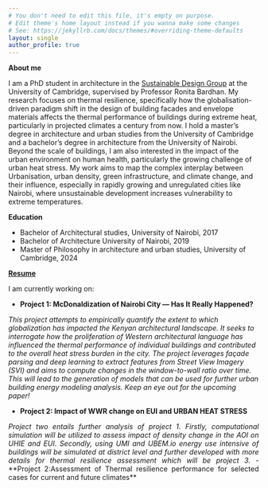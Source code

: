 ```yaml
---
# You don't need to edit this file, it's empty on purpose.
# Edit theme's home layout instead if you wanna make some changes
# See: https://jekyllrb.com/docs/themes/#overriding-theme-defaults
layout: single
author_profile: true
---
```

<style>
/* Page-only font size tweak — adjust 0.9rem / 14px as needed */
main, .content, .page, article, .post {
  font-size: 0.7rem;
  line-height: 1.30;
}

/* Narrower text for author profile if present */
.author-profile, .author-profile p {
  font-size: 0.75rem;
}
</style>

**About me**
<p style="text-align:justify; text-align-last:left justify;">

I am a PhD student in architecture in the <a href="https://www.sustainabledesign.arct.cam.ac.uk" target="_blank" rel="noopener noreferrer">Sustainable Design Group</a> at the University of Cambridge, supervised by Professor Ronita Bardhan. My research focuses on thermal resilience, specifically how the globalisation-driven paradigm shift in the design of building facades and envelope materials affects the thermal performance of buildings during extreme heat, particularly in projected climates a century from now. I hold a master’s degree in architecture and urban studies from the University of Cambridge and a bachelor’s degree in architecture from the University of Nairobi. Beyond the scale of buildings, I am also interested in the impact of the urban environment on human health, particularly the growing challenge of urban heat stress. My work aims to map the complex interplay  between Urbanisation, urban density, green infrastructure, and climate change, and their influence, especially in rapidly growing and unregulated cities like Nairobi, where unsustainable development increases vulnerability to extreme temperatures.
</p>

<style>
/* Page-only font size tweak — adjust 0.9rem / 14px as needed */
main, .content, .page, article, .post {
  font-size: 0.7rem;
  line-height: 1.30;
}

/* Narrower text for author profile if present */
.author-profile, .author-profile p {
  font-size: 0.75rem;
}
</style>

**Education**
- Bachelor of Architectural studies,  University of Nairobi, 2017
- Bachelor of Architecture University of Nairobi, 2019
- Master of Philosophy in architecture and urban studies, University of Cambridge, 2024

[**Resume**](https://drive.google.com/file/d/1MEEXiGl59vlMqnxSztle1b1Qi4rHOZHx/view)

I am currently working on:
- **Project 1: McDonaldization of Nairobi City — Has It Really Happened?**  
  <p style="text-align:justify; text-align-last:left;"> <em>
This project attempts to empirically quantify the extent to which globalization has impacted the Kenyan architectural landscape. It seeks to interrogate how the proliferation of Western architectural language has influenced the thermal performance of individual buildings and contributed to the overall heat stress burden in the city. The project leverages façade parsing and deep learning to extract features from Street View Imagery (SVI) and aims to compute changes in the window-to-wall ratio over time. This will lead to the generation of models that can be used for further urban building energy modeling analysis. Keep an eye out for the upcoming paper!
</em>
 - **Project 2: Impact of WWR change on EUI and URBAN HEAT STRESS**  
<p style="text-align:justify; text-align-last:left;"> <em>
Project two entails further analysis of project 1. Firstly, computational simulation will be utilized to assess impact of density change in the AOI on UHIE and EUI. Secondly, using UMI and UBEM.io energy use intensive of buildings will be simulated at district level and further developed with more details for thermal resilience assessment which will be project 3.
</em>
   - **Project 2:Assessment of Thermal resilience performance for selected cases for current and future climates**  












